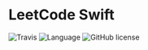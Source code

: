 # LeetCode Swift

![Travis](https://img.shields.io/travis/rust-lang/rust.svg)
![Language](https://img.shields.io/badge/language-swift%202.2-orange.svg)
![GitHub license](https://img.shields.io/github/license/mashape/apistatus.svg)



